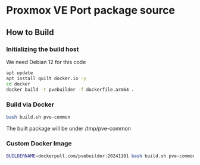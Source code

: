 # Proxmox VE Port package source

## How to Build

### Initializing the build host
We need Debian 12 for this code

```bash
apt update
apt install quilt docker.io -y
cd docker
docker build -t pvebuilder -f dockerfile.arm64 .
```

### Build via Docker

```bash
bash build.sh pve-common
```

The built package will be under /tmp/pve-common


### Custom Docker Image

```bash
BUILDERNAME=dockerpull.com/pvebuilder:20241101 bash build.sh pve-common
```
